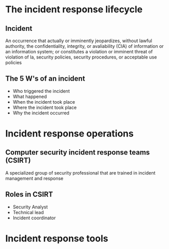 # The incident response lifecycle

## Incident

An occurrence that actually or imminently jeopardizes, without lawful authority, the confidentiality, integrity, or avaliability (CIA) of information or an information system; or constitutes a violation or imminent threat of violation of la, security policies, security procedures, or acceptable use policies

## The 5 W's of an incident

- Who triggered the incident
- What happened
- When the incident took place
- Where the incident took place
- Why the incident occurred

# Incident response operations

## Computer security incident response teams (CSIRT)

A specialized group of security professional that are trained in incident management and response

## Roles in CSIRT

- Security Analyst
- Technical lead
- Incident coordinator

# Incident response tools
